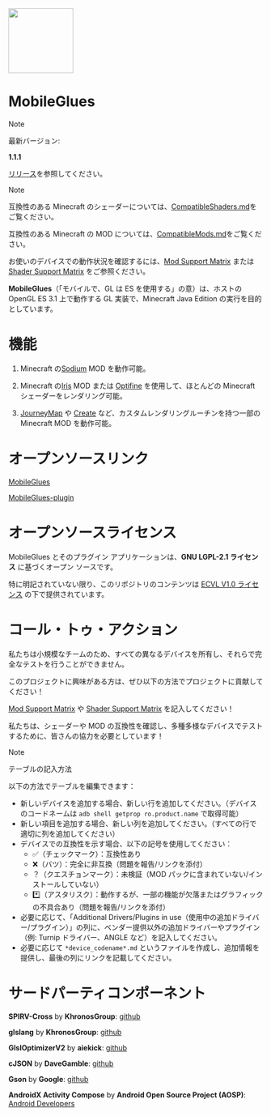 <!-- markdownlint-disable MD028 MD033 MD041 MD045 -->

<img src="assets/MobileGlues-icon.png" width="128">

# MobileGlues

> [!NOTE]
>
> 最新バージョン:
>
> **1.1.1**
>
> [リリース](https://github.com/Swung0x48/MobileGlues-release/releases)を参照してください。

> [!NOTE]
>
> 互換性のある Minecraft のシェーダーについては、[CompatibleShaders.md](https://github.com/Swung0x48/MobileGlues-release/blob/main/CompatibleShaders.md)をご覧ください。
>
> 互換性のある Minecraft の MOD については、[CompatibleMods.md](https://github.com/Swung0x48/MobileGlues-release/blob/main/CompatibleMods.md)をご覧ください。
>
> お使いのデバイスでの動作状況を確認するには、[Mod Support Matrix](https://github.com/Swung0x48/MobileGlues-release/blob/main/ModSupportMatrix.md) または [Shader Support Matrix](https://github.com/Swung0x48/MobileGlues-release/blob/main/ShaderSupportMatrix.md) をご参照ください。

**MobileGlues**（「モバイルで、GL は ES を使用する」の意）は、ホストの OpenGL ES 3.1 上で動作する GL 実装で、Minecraft Java Edition の実行を目的としています。

# 機能

1. Minecraft の[Sodium](https://github.com/CaffeineMC/sodium) MOD を動作可能。

2. Minecraft の[Iris](https://github.com/IrisShaders/Iris) MOD または [Optifine](https://optifine.net/home) を使用して、ほとんどの Minecraft シェーダーをレンダリング可能。

3. [JourneyMap](https://teamjm.github.io/journeymap-docs/latest) や [Create](https://createmod.net) など、カスタムレンダリングルーチンを持つ一部の Minecraft MOD を動作可能。

# オープンソースリンク

[MobileGlues](https://github.com/MobileGL-Dev/MobileGlues)

[MobileGlues-plugin](https://github.com/MobileGL-Dev/MobileGlues-plugin)

# オープンソースライセンス

MobileGlues とそのプラグイン アプリケーションは、**GNU LGPL-2.1 ライセンス** に基づくオープン ソースです。

特に明記されていない限り、このリポジトリのコンテンツは [ECVL V1.0 ライセンス](https://github.com/Swung0x48/MobileGlues-plugin/blob/main/LICENSE.md) の下で提供されています。

# コール・トゥ・アクション

私たちは小規模なチームのため、すべての異なるデバイスを所有し、それらで完全なテストを行うことができません。

このプロジェクトに興味がある方は、ぜひ以下の方法でプロジェクトに貢献してください！

[Mod Support Matrix](https://github.com/Swung0x48/MobileGlues-release/blob/main/ModSupportMatrix.md) や [Shader Support Matrix](https://github.com/Swung0x48/MobileGlues-release/blob/main/ShaderSupportMatrix.md) を記入してください！

私たちは、シェーダーや MOD の互換性を確認し、多種多様なデバイスでテストするために、皆さんの協力を必要としています！

> [!NOTE]  
> テーブルの記入方法
>
> 以下の方法でテーブルを編集できます：
>
> - 新しいデバイスを追加する場合、新しい行を追加してください。（デバイスのコードネームは `adb shell getprop ro.product.name` で取得可能）
> - 新しい項目を追加する場合、新しい列を追加してください。（すべての行で適切に列を追加してください）
> - デバイスでの互換性を示す場合、以下の記号を使用してください：
>   - ✅（チェックマーク）：互換性あり
>   - ❌（バツ）：完全に非互換（問題を報告/リンクを添付）
>   - ？（クエスチョンマーク）：未検証（MOD パックに含まれていない/インストールしていない）
>   - \*️⃣（アスタリスク）：動作するが、一部の機能が欠落またはグラフィックの不具合あり（問題を報告/リンクを添付）
> - 必要に応じて、「Additional Drivers/Plugins in use（使用中の追加ドライバー/プラグイン）」の列に、ベンダー提供以外の追加ドライバーやプラグイン（例: Turnip ドライバー、ANGLE など）を記入してください。
> - 必要に応じて `*device_codename*.md` というファイルを作成し、追加情報を提供し、最後の列にリンクを記載してください。

# サードパーティコンポーネント

**SPIRV-Cross** by **KhronosGroup**: [github](https://github.com/KhronosGroup/SPIRV-Cross)

**glslang** by **KhronosGroup**: [github](https://github.com/KhronosGroup/glslang)

**GlslOptimizerV2** by **aiekick**: [github](https://github.com/aiekick/GlslOptimizerV2)

**cJSON** by **DaveGamble**: [github](https://github.com/DaveGamble/cJSON)

**Gson** by **Google**: [github](https://github.com/google/gson)

**AndroidX Activity Compose** by **Android Open Source Project (AOSP)**: [Android Developers](https://developer.android.com/jetpack/androidx/releases/activity)
